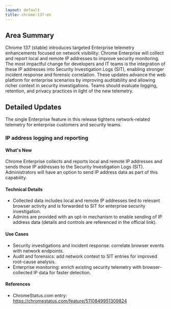 ```yaml
---
layout: default
title: chrome-137-en
---
```


## Area Summary

Chrome 137 (stable) introduces targeted Enterprise telemetry enhancements focused on network visibility: Chrome Enterprise will collect and report local and remote IP addresses to improve security monitoring. The most impactful change for developers and IT teams is the integration of these IP addresses into Security Investigation Logs (SIT), enabling stronger incident response and forensic correlation. These updates advance the web platform for enterprise scenarios by improving auditability and allowing richer context in security investigations. Teams should evaluate logging, retention, and privacy practices in light of the new telemetry.

## Detailed Updates

The single Enterprise feature in this release tightens network-related telemetry for enterprise customers and security teams.

### IP address logging and reporting

#### What's New
Chrome Enterprise collects and reports local and remote IP addresses and sends those IP addresses to the Security Investigation Logs (SIT). Administrators will have an option to send IP address data as part of this capability.

#### Technical Details
- Collected data includes local and remote IP addresses tied to relevant browser activity and is forwarded to SIT for enterprise security investigation.
- Admins are provided with an opt-in mechanism to enable sending of IP address data (details and controls are referenced in the official link).

#### Use Cases
- Security investigations and incident response: correlate browser events with network endpoints.
- Audit and forensics: add network context to SIT entries for improved root-cause analysis.
- Enterprise monitoring: enrich existing security telemetry with browser-collected IP data for faster detection.

#### References
- ChromeStatus.com entry: https://chromestatus.com/feature/5110849951309824
